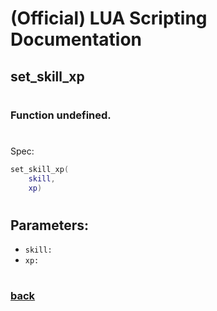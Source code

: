 
# (Official) LUA Scripting Documentation

## set_skill_xp
#
### Function undefined.
#
Spec:
```lua
set_skill_xp(
	skill,
	xp)
```
#
## Parameters:
- `skill:` 
- `xp:` 
#
### [back](../other)
